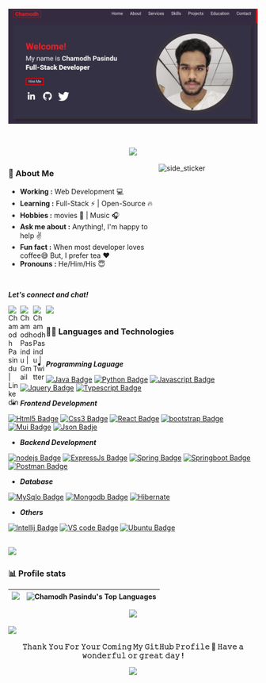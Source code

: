 

![image](https://github.com/ChamodhPasindu/MyProfile/blob/master/assets/images/ss1.png)

<br>

<p align="center">
<img src="https://readme-typing-svg.herokuapp.com?font=poppins&size=25&color=bb6ee5&center=true&vCenter=true&width=600&height=45&lines=Hi%2C+I'm+Chamodh+Pasindu;Software+Engineer+and+UX/UI+Designer">
</p>

<img align="right" width=200px height=200px alt="side_sticker" src="https://media.giphy.com/media/TEnXkcsHrP4YedChhA/giphy.gif" />


### 🤔  About Me
-  **Working :**  Web Development :computer:
-  **Learning :** Full-Stack :zap: | Open-Source :fire:	
-  **Hobbies :** movies 🎥 | Music :headphones:
-  **Ask me about :** Anything!, I'm happy to help :v:
-  **Fun fact :** When most developer loves coffee:sweat_smile: But, I prefer tea :heart: 
-  **Pronouns :** He/Him/His :innocent:

<br>

  **_Let's connect and chat!_**

<a href="https://www.linkedin.com/in/chamodh-pasindu-9b6178217/">
   <img align="left" alt="Chamodh Pasindu | Linkedin" width="24px" src="https://github.com/piyushP7pravin/piyushP7pravin/blob/master/Linkedin.svg"/>
  </a>
  <a href="mailto:chamodhpasindu@gmail.com">
    <img align="left" alt="Chamodh Pasindu | Gmail" width="26px" src="https://github.com/piyushP7pravin/piyushP7pravin/blob/master/Gmail.svg" />
  </a>
  <a href="https://twitter.com/chamodh_pasindu">
    <img align="left" alt="Chamodh Pasindu | Twitter" width="26px" src="https://github.com/piyushP7pravin/piyushP7pravin/blob/master/Twitter.svg"/>
 </a>
 
<a href="https://www.youtube.com/watch?v=dQw4w9WgXcQ"><img src="https://user-images.githubusercontent.com/73097560/115834477-dbab4500-a447-11eb-908a-139a6edaec5c.gif"></a>

### 👨‍💻  Languages and Technologies

<br>

- **_Programming Laguage_**

[![Java Badge](https://img.shields.io/badge/Java-ED8B00?style=for-the-badge&labelColor=black&logo=java&logoColor=white)]()
[![Python Badge](https://img.shields.io/badge/-Python-4B8BBE?style=for-the-badge&labelColor=black&logo=python&logoColor=4B8BBE)]()
[![Javascript Badge](https://img.shields.io/badge/-Javascript-F0DB4F?style=for-the-badge&labelColor=black&logo=Javascript&logoColor=F0DB4F)]()
[![Jquery Badge](https://img.shields.io/badge/jQuery-0769AD?style=for-the-badge&logo=jquery&logoColor=white)]()
[![Typescript Badge](https://img.shields.io/badge/-Typescript-007acc?style=for-the-badge&labelColor=black&logo=Typescript&logoColor=007acc)]()

- **_Frontend Development_**

[![Html5 Badge](https://img.shields.io/badge/-HTML-e34c26?style=for-the-badge&labelColor=black&logo=html5&logoColor=e34c26)]()
[![Css3 Badge](https://img.shields.io/badge/-CSS-264de4?style=for-the-badge&labelColor=black&logo=css3&logoColor=264de4)]()
[![React Badge](https://img.shields.io/badge/-React-61DBFB?style=for-the-badge&labelColor=black&logo=React&logoColor=61DBFB)]()
[![bootstrap Badge](https://img.shields.io/badge/-Bootstrap-563d7c?style=for-the-badge&labelColor=black&logo=Bootstrap&logoColor=563d7c)]()
[![Mui Badge](https://img.shields.io/badge/Material%20UI-007FFF?style=for-the-badge&labelColor=black&logo=mui&logoColor=white)]()
[![Json Badje](https://img.shields.io/badge/json-5E5C5C?style=for-the-badge&labelColor=black&logo=json&logoColor=white)]() 

- **_Backend Development_**

[![nodejs Badge](https://img.shields.io/badge/-nodejs-3c873a?style=for-the-badge&labelColor=black&logo=nodedotjs&logoColor=3c873a)]()
[![ExpressJs Badge](https://img.shields.io/badge/-ExpressJs-303030?style=for-the-badge&labelColor=black&logo=express&logoColor=ffffff)]()
[![Spring Badge](https://img.shields.io/badge/-Spring-5e8d5a?style=for-the-badge&labelColor=black&logo=spring&logoColor=5e8d5a)]()
[![Springboot Badge](	https://img.shields.io/badge/Spring_Boot-F2F4F9?style=for-the-badge&labelColor=black&logo=spring-boot)]()
[![Postman Badge](https://img.shields.io/badge/Postman-FF6C37?style=for-the-badge&logo=Postman&logoColor=white&&labelColor=black&logoColor=FF6C37)]()


- **_Database_**

[![MySqlo Badge](https://img.shields.io/badge/-mysql-00758f?style=for-the-badge&labelColor=black&logo=mysql&logoColor=00758f)]()
[![Mongodb Badge](https://img.shields.io/badge/-mongodb-3FA037?style=for-the-badge&labelColor=black&logo=mongodb&logoColor=3FA037)]()
[![Hibernate](https://img.shields.io/badge/Hibernate-59666C?style=for-the-badge&logo=Hibernate&labelColor=black&logoColor=white)]()

- **_Others_**

[![Intellij Badge](https://img.shields.io/badge/IntelliJ_IDEA-000000.svg?style=for-the-badge&labelColor=black&logo=intellij-idea&logoColor=white)]()
[![VS code Badge](https://img.shields.io/badge/VSCode-0078D4?style=for-the-badge&labelColor=black&logo=visual%20studio%20code&logoColor=white)]()
[![Ubuntu Badge](https://img.shields.io/badge/Ubuntu-E95420?style=for-the-badge&labelColor=black&logo=ubuntu&logoColor=E95420)]()

<br>
<a href="https://www.youtube.com/watch?v=dQw4w9WgXcQ"><img src="https://user-images.githubusercontent.com/73097560/115834477-dbab4500-a447-11eb-908a-139a6edaec5c.gif"></a>

###  📊 Profile stats

<img src="https://github-readme-stats.vercel.app/api?username=chamodhpasindu&&show_icons=true&count_private=true&theme=dracula&hide_border=true&bg_color=1F222E">|<img alt="Chamodh Pasindu's Top Languages" src="https://github-readme-stats.vercel.app/api/top-langs/?username=chamodhpasindu&langs_count=8&layout=compact&theme=dracula&hide_border=true&bg_color=1F222E&hide=Jupyter%20Notebook" height="192px"/>
|---|---|


<p align="center"><img src="https://github-readme-streak-stats.herokuapp.com?user=chamodhpasindu&theme=dracula&hide_border=true&background=1F222E"/><p>
<img src="https://activity-graph.herokuapp.com/graph?username=chamodhpasindu&bg_color=1F222E&color=F85D7F&line=FFFFFF&point=639bd3&hide_border=true">



<p align="center">
<b>𝚃𝚑𝚊𝚗𝚔 𝚈𝚘𝚞 𝙵𝚘𝚛 𝚈𝚘𝚞𝚛 𝙲𝚘𝚖𝚒𝚗𝚐 𝙼𝚢 𝙶𝚒𝚝𝙷𝚞𝚋 𝙿𝚛𝚘𝚏𝚒𝚕𝚎 🤝
𝙷𝚊𝚟𝚎 𝚊 𝚠𝚘𝚗𝚍𝚎𝚛𝚏𝚞𝚕 𝚘𝚛 𝚐𝚛𝚎𝚊𝚝 𝚍𝚊𝚢 !<b> 
</p>

<p align="center">
  <img src="https://capsule-render.vercel.app/api?type=waving&color=bb6ee5&height=80&section=footer"/>
</p>
